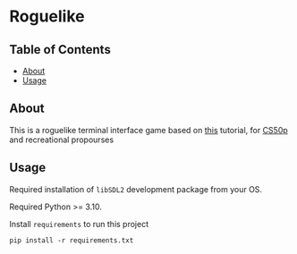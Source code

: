 # Roguelike

## Table of Contents
  * [About](#about)
  * [Usage](#usage)

## About

This is a roguelike terminal interface game based on [this](http://rogueliketutorials.com/tutorials/tcod/v2/) tutorial,
for [CS50p](cs50.harvard.edu/python/) and recreational propourses

## Usage

Required installation of `libSDL2` development package from your OS.

Required Python >= 3.10.

Install `requirements` to run this project
```console
pip install -r requirements.txt
```

